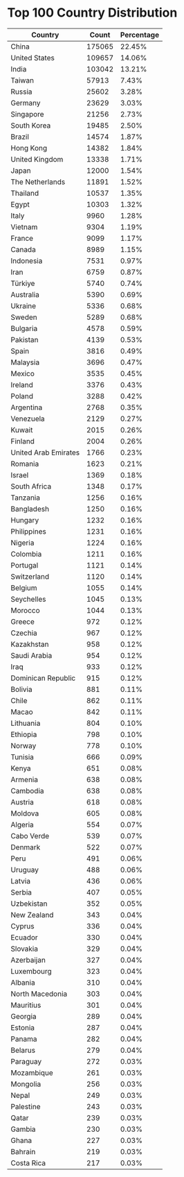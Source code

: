 # Top 100 Country Distribution
| Country | Count | Percentage |
|----|----|----|
| China | 175065 | 22.45% |
| United States | 109657 | 14.06% |
| India | 103042 | 13.21% |
| Taiwan | 57913 | 7.43% |
| Russia | 25602 | 3.28% |
| Germany | 23629 | 3.03% |
| Singapore | 21256 | 2.73% |
| South Korea | 19485 | 2.50% |
| Brazil | 14574 | 1.87% |
| Hong Kong | 14382 | 1.84% |
| United Kingdom | 13338 | 1.71% |
| Japan | 12000 | 1.54% |
| The Netherlands | 11891 | 1.52% |
| Thailand | 10537 | 1.35% |
| Egypt | 10303 | 1.32% |
| Italy | 9960 | 1.28% |
| Vietnam | 9304 | 1.19% |
| France | 9099 | 1.17% |
| Canada | 8989 | 1.15% |
| Indonesia | 7531 | 0.97% |
| Iran | 6759 | 0.87% |
| Türkiye | 5740 | 0.74% |
| Australia | 5390 | 0.69% |
| Ukraine | 5336 | 0.68% |
| Sweden | 5289 | 0.68% |
| Bulgaria | 4578 | 0.59% |
| Pakistan | 4139 | 0.53% |
| Spain | 3816 | 0.49% |
| Malaysia | 3696 | 0.47% |
| Mexico | 3535 | 0.45% |
| Ireland | 3376 | 0.43% |
| Poland | 3288 | 0.42% |
| Argentina | 2768 | 0.35% |
| Venezuela | 2129 | 0.27% |
| Kuwait | 2015 | 0.26% |
| Finland | 2004 | 0.26% |
| United Arab Emirates | 1766 | 0.23% |
| Romania | 1623 | 0.21% |
| Israel | 1369 | 0.18% |
| South Africa | 1348 | 0.17% |
| Tanzania | 1256 | 0.16% |
| Bangladesh | 1250 | 0.16% |
| Hungary | 1232 | 0.16% |
| Philippines | 1231 | 0.16% |
| Nigeria | 1224 | 0.16% |
| Colombia | 1211 | 0.16% |
| Portugal | 1121 | 0.14% |
| Switzerland | 1120 | 0.14% |
| Belgium | 1055 | 0.14% |
| Seychelles | 1045 | 0.13% |
| Morocco | 1044 | 0.13% |
| Greece | 972 | 0.12% |
| Czechia | 967 | 0.12% |
| Kazakhstan | 958 | 0.12% |
| Saudi Arabia | 954 | 0.12% |
| Iraq | 933 | 0.12% |
| Dominican Republic | 915 | 0.12% |
| Bolivia | 881 | 0.11% |
| Chile | 862 | 0.11% |
| Macao | 842 | 0.11% |
| Lithuania | 804 | 0.10% |
| Ethiopia | 798 | 0.10% |
| Norway | 778 | 0.10% |
| Tunisia | 666 | 0.09% |
| Kenya | 651 | 0.08% |
| Armenia | 638 | 0.08% |
| Cambodia | 638 | 0.08% |
| Austria | 618 | 0.08% |
| Moldova | 605 | 0.08% |
| Algeria | 554 | 0.07% |
| Cabo Verde | 539 | 0.07% |
| Denmark | 522 | 0.07% |
| Peru | 491 | 0.06% |
| Uruguay | 488 | 0.06% |
| Latvia | 436 | 0.06% |
| Serbia | 407 | 0.05% |
| Uzbekistan | 352 | 0.05% |
| New Zealand | 343 | 0.04% |
| Cyprus | 336 | 0.04% |
| Ecuador | 330 | 0.04% |
| Slovakia | 329 | 0.04% |
| Azerbaijan | 327 | 0.04% |
| Luxembourg | 323 | 0.04% |
| Albania | 310 | 0.04% |
| North Macedonia | 303 | 0.04% |
| Mauritius | 301 | 0.04% |
| Georgia | 289 | 0.04% |
| Estonia | 287 | 0.04% |
| Panama | 282 | 0.04% |
| Belarus | 279 | 0.04% |
| Paraguay | 272 | 0.03% |
| Mozambique | 261 | 0.03% |
| Mongolia | 256 | 0.03% |
| Nepal | 249 | 0.03% |
| Palestine | 243 | 0.03% |
| Qatar | 239 | 0.03% |
| Gambia | 230 | 0.03% |
| Ghana | 227 | 0.03% |
| Bahrain | 219 | 0.03% |
| Costa Rica | 217 | 0.03% |
